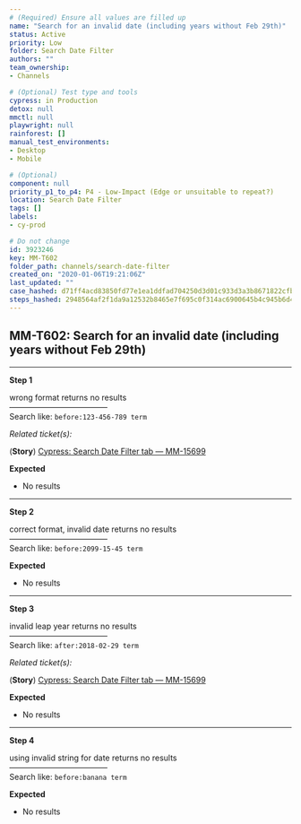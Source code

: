 ```yaml
---
# (Required) Ensure all values are filled up
name: "Search for an invalid date (including years without Feb 29th)"
status: Active
priority: Low
folder: Search Date Filter
authors: ""
team_ownership: 
- Channels

# (Optional) Test type and tools
cypress: in Production
detox: null
mmctl: null
playwright: null
rainforest: []
manual_test_environments: 
- Desktop
- Mobile

# (Optional)
component: null
priority_p1_to_p4: P4 - Low-Impact (Edge or unsuitable to repeat?)
location: Search Date Filter
tags: []
labels: 
- cy-prod

# Do not change
id: 3923246
key: MM-T602
folder_path: channels/search-date-filter
created_on: "2020-01-06T19:21:06Z"
last_updated: ""
case_hashed: d71ff4acd83850fd77e1ea1ddfad704250d3d01c933d3a3b8671822cfb109b651dfbba558ea1c8386e069ebb6c6a28d9
steps_hashed: 2948564af2f1da9a12532b8465e7f695c0f314ac6900645b4c945b6d4bc26c9ff3fcf8f300404144e2e981eda331144b
---
```


## MM-T602: Search for an invalid date (including years without Feb 29th)

---

**Step 1**

wrong format returns no results\
–––––––––––––––––––––––––\
Search like: `before:123-456-789 term`

_Related ticket(s):_

(**Story**) [Cypress: Search Date Filter tab — MM-15699](https://mattermost.atlassian.net/browse/MM-15699)

**Expected**

- No results

---

**Step 2**

correct format, invalid date returns no results\
–––––––––––––––––––––––––\
Search like: `before:2099-15-45 term`

**Expected**

- No results

---

**Step 3**

invalid leap year returns no results\
–––––––––––––––––––––––––\
Search like: `after:2018-02-29 term`

_Related ticket(s):_

(**Story**) [Cypress: Search Date Filter tab — MM-15699](https://mattermost.atlassian.net/browse/MM-15699)

**Expected**

- No results

---

**Step 4**

using invalid string for date returns no results\
–––––––––––––––––––––––––\
Search like: `before:banana term`

**Expected**

- No results
